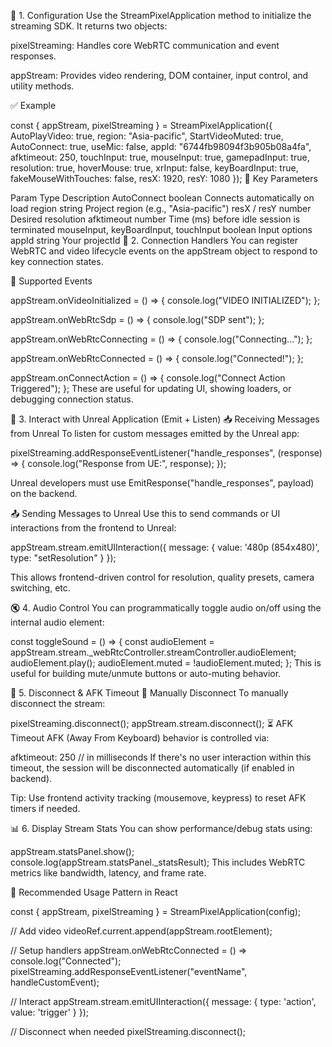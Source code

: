 📐 1. Configuration
Use the StreamPixelApplication method to initialize the streaming SDK. It returns two objects:

pixelStreaming: Handles core WebRTC communication and event responses.

appStream: Provides video rendering, DOM container, input control, and utility methods.

✅ Example

const { appStream, pixelStreaming } = StreamPixelApplication({
  AutoPlayVideo: true,
  region: "Asia-pacific",
  StartVideoMuted: true,
  AutoConnect: true,
  useMic: false,
  appId: "6744fb98094f3b905b08a4fa",
  afktimeout: 250,
  touchInput: true,
  mouseInput: true,
  gamepadInput: true,
  resolution: true,
  hoverMouse: true,
  xrInput: false,
  keyBoardInput: true,
  fakeMouseWithTouches: false,
  resX: 1920,
  resY: 1080
});
🔄 Key Parameters

Param	Type	Description
AutoConnect	boolean	Connects automatically on load
region	string	Project region (e.g., "Asia-pacific")
resX / resY	number	Desired resolution
afktimeout	number	Time (ms) before idle session is terminated
mouseInput, keyBoardInput, touchInput	boolean	Input options
appId	string	Your projectId
🧩 2. Connection Handlers
You can register WebRTC and video lifecycle events on the appStream object to respond to key connection states.

🔌 Supported Events

appStream.onVideoInitialized = () => {
  console.log("VIDEO INITIALIZED");
};

appStream.onWebRtcSdp = () => {
  console.log("SDP sent");
};

appStream.onWebRtcConnecting = () => {
  console.log("Connecting...");
};

appStream.onWebRtcConnected = () => {
  console.log("Connected!");
};

appStream.onConnectAction = () => {
  console.log("Connect Action Triggered");
};
These are useful for updating UI, showing loaders, or debugging connection status.

🧠 3. Interact with Unreal Application (Emit + Listen)
📥 Receiving Messages from Unreal
To listen for custom messages emitted by the Unreal app:


pixelStreaming.addResponseEventListener("handle_responses", (response) => {
  console.log("Response from UE:", response);
});

Unreal developers must use EmitResponse("handle_responses", payload) on the backend.

📤 Sending Messages to Unreal
Use this to send commands or UI interactions from the frontend to Unreal:


appStream.stream.emitUIInteraction({
  message: { value: '480p (854x480)', type: "setResolution" }
});

This allows frontend-driven control for resolution, quality presets, camera switching, etc.

🔇 4. Audio Control
You can programmatically toggle audio on/off using the internal audio element:


const toggleSound = () => {
  const audioElement = appStream.stream._webRtcController.streamController.audioElement;
  audioElement.play();
  audioElement.muted = !audioElement.muted;
};
This is useful for building mute/unmute buttons or auto-muting behavior.

🧼 5. Disconnect & AFK Timeout
🔌 Manually Disconnect
To manually disconnect the stream:


pixelStreaming.disconnect();
appStream.stream.disconnect();
⏳ AFK Timeout
AFK (Away From Keyboard) behavior is controlled via:

afktimeout: 250 // in milliseconds
If there's no user interaction within this timeout, the session will be disconnected automatically (if enabled in backend).

Tip: Use frontend activity tracking (mousemove, keypress) to reset AFK timers if needed.

📊 6. Display Stream Stats
You can show performance/debug stats using:

appStream.statsPanel.show();
console.log(appStream.statsPanel._statsResult);
This includes WebRTC metrics like bandwidth, latency, and frame rate.

🧩 Recommended Usage Pattern in React

const { appStream, pixelStreaming } = StreamPixelApplication(config);

// Add video
videoRef.current.append(appStream.rootElement);

// Setup handlers
appStream.onWebRtcConnected = () => console.log("Connected");
pixelStreaming.addResponseEventListener("eventName", handleCustomEvent);

// Interact
appStream.stream.emitUIInteraction({ message: { type: 'action', value: 'trigger' } });

// Disconnect when needed
pixelStreaming.disconnect();


